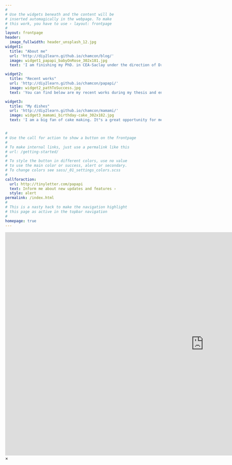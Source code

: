 ```yaml
---
#
# Use the widgets beneath and the content will be
# inserted automagically in the webpage. To make
# this work, you have to use › layout: frontpage
#
layout: frontpage
header:
  image_fullwidth: header_unsplash_12.jpg
widget1:
  title: "About me"
  url: 'http://diy2learn.github.io/chamcon/blog/'
  image: widget1_papapi_babyOnRose_302x181.jpg
  text: 'I am finishing my PhD. in CEA-Saclay under the direction of Dr. Herve xx. Since the last three years, I have had excited time exploring different advanced algorithms for multimedia retrieval.'

widget2:
  title: "Recent works"
  url: 'http://diy2learn.github.io/chamcon/papapi/'
  image: widget2_pathToSuccess.jpg
  text: 'You can find below are my recent works during my thesis and engineer. '

widget3:
  title: "My dishes"
  url: 'http://diy2learn.github.io/chamcon/mamami/'
  image: widget3_mamami_birthday-cake_302x182.jpg
  text: 'I am a big fan of cake making. It"s a great opportunity for me to live in France, the homeland of many delicious cakes. I spend my leisure time to explore different cake recipes and share the experimental outcomes with my friends and family.'


#
# Use the call for action to show a button on the frontpage
#
# To make internal links, just use a permalink like this
# url: /getting-started/
#
# To style the button in different colors, use no value
# to use the main color or success, alert or secondary.
# To change colors see sass/_01_settings_colors.scss
#
callforaction:
  url: http://tinyletter.com/papapi
  text: Inform me about new updates and features ›
  style: alert
permalink: /index.html
#
# This is a nasty hack to make the navigation highlight
# this page as active in the topbar navigation
#
homepage: true
---
```


<div id="videoModal" class="reveal-modal large" data-reveal="">
  <div class="flex-video widescreen vimeo" style="display: block;">
    <iframe width="1280" height="720" src="https://www.youtube.com/embed/3b5zCFSmVvU" frameborder="0" allowfullscreen></iframe>
  </div>
  <a class="close-reveal-modal">&#215;</a>
</div>
